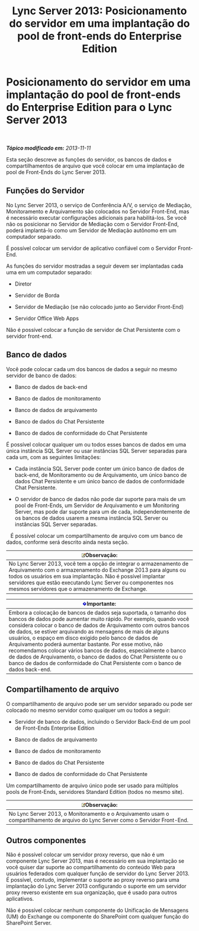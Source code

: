 ﻿---
title: 'Lync Server 2013: Posicionamento do servidor em uma implantação do pool de front-ends do Enterprise Edition'
TOCTitle: Posicionamento do servidor em uma implantação do pool de front-ends do Enterprise Edition
ms:assetid: 0516b18d-14c0-4237-9279-0f92e341b1bd
ms:mtpsurl: https://technet.microsoft.com/pt-br/library/Gg398102(v=OCS.15)
ms:contentKeyID: 49305727
ms.date: 05/19/2016
mtps_version: v=OCS.15
ms.translationtype: HT
---

# Posicionamento do servidor em uma implantação do pool de front-ends do Enterprise Edition para o Lync Server 2013

 

_**Tópico modificado em:** 2013-11-11_

Esta seção descreve as funções do servidor, os bancos de dados e compartilhamentos de arquivo que você colocar em uma implantação de pool de Front-Ends do Lync Server 2013.

## Funções do Servidor

No Lync Server 2013, o serviço de Conferência A/V, o serviço de Mediação, Monitoramento e Arquivamento são colocados no Servidor Front-End, mas é necessário executar configurações adicionais para habilitá-los. Se você não os posicionar no Servidor de Mediação com o Servidor Front-End, poderá implantá-lo como um Servidor de Mediação autônomo em um computador separado.

É possível colocar um servidor de aplicativo confiável com o Servidor Front-End.

As funções do servidor mostradas a seguir devem ser implantadas cada uma em um computador separado:

  - Diretor

  - Servidor de Borda

  - Servidor de Mediação (se não colocado junto ao Servidor Front-End)

  - Servidor Office Web Apps

Não é possível colocar a função de servidor de Chat Persistente com o servidor front-end.

## Banco de dados

Você pode colocar cada um dos bancos de dados a seguir no mesmo servidor de banco de dados:

  - Banco de dados de back-end

  - Banco de dados de monitoramento

  - Banco de dados de arquivamento

  - Banco de dados do Chat Persistente

  - Banco de dados de conformidade do Chat Persistente

É possível colocar qualquer um ou todos esses bancos de dados em uma única instância SQL Server ou usar instâncias SQL Server separadas para cada um, com as seguintes limitações:

  - Cada instância SQL Server pode conter um único banco de dados de back-end, de Monitoramento ou de Arquivamento, um único banco de dados Chat Persistente e um único banco de dados de conformidade Chat Persistente.

  - O servidor de banco de dados não pode dar suporte para mais de um pool de Front-Ends, um Servidor de Arquivamento e um Monitoring Server, mas pode dar suporte para um de cada, independentemente de os bancos de dados usarem a mesma instância SQL Server ou instâncias SQL Server separadas.

   É possível colocar um compartilhamento de arquivo com um banco de dados, conforme será descrito ainda nesta seção.

<table>
<thead>
<tr class="header">
<th><img src="images/Gg425756.note(OCS.15).gif" title="note" alt="note" />Observação:</th>
</tr>
</thead>
<tbody>
<tr class="odd">
<td>No Lync Server 2013, você tem a opção de integrar o armazenamento de Arquivamento com o armazenamento do Exchange 2013 para alguns ou todos os usuários em sua implantação. Não é possível implantar servidores que estão executando Lync Server ou componentes nos mesmos servidores que o armazenamento de Exchange.</td>
</tr>
</tbody>
</table>


<table>
<thead>
<tr class="header">
<th><img src="images/Gg425939.important(OCS.15).gif" title="important" alt="important" />Importante:</th>
</tr>
</thead>
<tbody>
<tr class="odd">
<td>Embora a colocação de bancos de dados seja suportada, o tamanho dos bancos de dados pode aumentar muito rápido. Por exemplo, quando você considera colocar o banco de dados de Arquivamento com outros bancos de dados, se estiver arquivando as mensagens de mais de alguns usuários, o espaço em disco exigido pelo banco de dados de Arquivamento poderá aumentar bastante. Por esse motivo, não recomendamos colocar vários bancos de dados, especialmente o banco de dados de Arquivamento, o banco de dados do Chat Persistente ou o banco de dados de conformidade do Chat Persistente com o banco de dados back-end.</td>
</tr>
</tbody>
</table>


## Compartilhamento de arquivo

O compartilhamento de arquivo pode ser um servidor separado ou pode ser colocado no mesmo servidor como qualquer um ou todos a seguir:

  - Servidor de banco de dados, incluindo o Servidor Back-End de um pool de Front-Ends Enterprise Edition

  - Banco de dados de arquivamento

  - Banco de dados de monitoramento

  - Banco de dados do Chat Persistente

  - Banco de dados de conformidade do Chat Persistente

Um compartilhamento de arquivo único pode ser usado para múltiplos pools de Front-Ends, servidores Standard Edition (todos no mesmo site).

<table>
<thead>
<tr class="header">
<th><img src="images/Gg425756.note(OCS.15).gif" title="note" alt="note" />Observação:</th>
</tr>
</thead>
<tbody>
<tr class="odd">
<td>No Lync Server 2013, o Monitoramento e o Arquivamento usam o compartilhamento de arquivo do Lync Server como o Servidor Front-End.</td>
</tr>
</tbody>
</table>


## Outros componentes

Não é possível colocar um servidor proxy reverso, que não é um componente Lync Server 2013, mas é necessário em sua implantação se você quiser dar suporte ao compartilhamento do conteúdo Web para usuários federados com qualquer função de servidor do Lync Server 2013. É possível, contudo, implementar o suporte ao proxy reverso para uma implantação do Lync Server 2013 configurando o suporte em um servidor proxy reverso existente em sua organização, que é usado para outros aplicativos.

Não é possível colocar nenhum componente do Unificação de Mensagens (UM) do Exchange ou componente do SharePoint com qualquer função do SharePoint Server.

